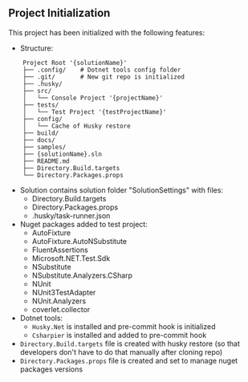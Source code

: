 ## Project Initialization

This project has been initialized with the following features:

- Structure:
```
    Project Root '{solutionName}'
    ├── .config/    # Dotnet tools config folder
    ├── .git/       # New git repo is initialized
    ├── .husky/
    ├── src/
    │   └── Console Project '{projectName}'
    ├── tests/
    │   └── Test Project '{testProjectName}'
    ├── config/
    │   └── Cache of Husky restore
    ├── build/
    ├── docs/
    ├── samples/
    ├── {solutionName}.sln
    ├── README.md
    ├── Directory.Build.targets
    └── Directory.Packages.props
```
- Solution contains solution folder "SolutionSettings" with files:
  - Directory.Build.targets
  - Directory.Packages.props
  - .husky/task-runner.json
- Nuget packages added to test project:
    - AutoFixture
    - AutoFixture.AutoNSubstitute
    - FluentAssertions
    - Microsoft.NET.Test.Sdk
    - NSubstitute
    - NSubstitute.Analyzers.CSharp
    - NUnit
    - NUnit3TestAdapter
    - NUnit.Analyzers
    - coverlet.collector
- Dotnet tools:
    - `Husky.Net` is installed and pre-commit hook is initialized
    - `Csharpier` is installed and added to pre-commit hook
- `Directory.Build.targets` file is created with husky restore (so that developers don't have to do that manually after cloning repo)
- `Directory.Packages.props` file is created and set to manage nuget packages versions
